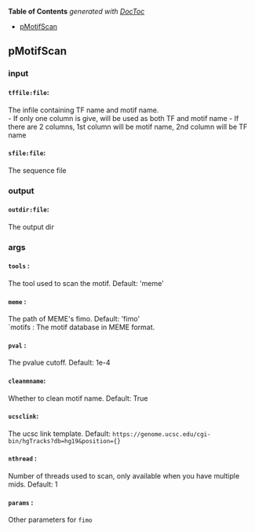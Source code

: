 <!-- START doctoc generated TOC please keep comment here to allow auto update -->
<!-- DON'T EDIT THIS SECTION, INSTEAD RE-RUN doctoc TO UPDATE -->
**Table of Contents**  *generated with [DocToc](https://github.com/thlorenz/doctoc)*

- [pMotifScan](#pmotifscan)

<!-- END doctoc generated TOC please keep comment here to allow auto update -->


## pMotifScan

### input
#### `tffile:file`:
 The infile containing TF name and motif name.  
		- If only one column is give, will be used as both TF and motif name
		- If there are 2 columns, 1st column will be motif name, 2nd column will be TF name
#### `sfile:file`:
 The sequence file  

### output
#### `outdir:file`:
 The output dir  

### args
#### `tools`   :
 The tool used to scan the motif. Default: 'meme'  
#### `meme`    :
 The path of MEME's fimo. Default: 'fimo'  
	`motifs   : The motif database in MEME format.
#### `pval`    :
 The pvalue cutoff. Default: 1e-4  
#### `cleanmname`:
 Whether to clean motif name. Default: True  
#### `ucsclink`:
 The ucsc link template. Default: `https://genome.ucsc.edu/cgi-bin/hgTracks?db=hg19&position={}`  
#### `nthread` :
 Number of threads used to scan, only available when you have multiple mids. Default: 1  
#### `params`  :
 Other parameters for `fimo`  
